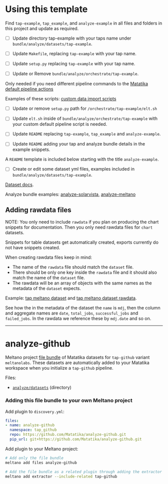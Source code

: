 # Using this template

Find `tap-example`, `tap_example`, and `analyze-example` in all files and folders in this project and update as required.

- [ ] Update directory tap-example with your taps name under `bundle/analyze/datasets/tap-example`.
- [ ] Update `Makefile`, replacing `tap-example` with your tap name.
- [ ] Update `setup.py` replacing `tap-example` with your tap name.



- [ ] Update or Remove `bundle/analyze/orchestrate/tap-example`. 

Only needed if you need different pipeline commands to the [Matatika default pipeline actions](https://github.com/Matatika/matatika-examples/blob/master/example_data_import_scripts/default-actions.sh)

Examples of these scripts: [custom data import scripts](https://github.com/Matatika/matatika-examples/blob/master/example_data_import_scripts/default-actions.sh)

- [ ] Update or remove `setup.py` path for `/orchestrate/tap-example/elt.sh`
- [ ] Update `elt.sh` inside of `bundle/analyze/orchestrate/tap-example` with your custom default pipeline script is needed.



- [ ] Update `README` replacing `tap-example`, `tap_example` and `analyze-example`.
- [ ] Update `README` adding your tap and analyze bundle details in the example snippets.



A `README` template is included below starting with the title `analyze-example`.



- [ ] Create or edit some dataset yml files, examples included in `bundle/analyze/datasets/tap-example`.

[Dataset docs](https://www.matatika.com/docs/data/data-visualisation/dataset-yaml).

Analyze bundle examples: [analyze-solarvista](https://github.com/Matatika/analyze-solarvista), [analyze-meltano](https://github.com/Matatika/analyze-meltano)

## Adding rawdata files

NOTE: You only need to include `rawdata` if you plan on producing the chart snippets for documentation. Then you only need rawdata files for `chart` datasets. 

Snippets for table datasets get automatically created, exports currently do not have snippets created.

When creating rawdata files keep in mind:
- The name of the `rawdata` file should match the `dataset` file.
- There should be only one key inside the `rawdata` file and it should also match the name of the `dataset` file.
- The rawdata will be an array of objects with the same names as the metadata of the `dataset` expects.

Example: [tap meltano dataset](https://github.com/Matatika/analyze-meltano/blob/master/bundle/analyze/datasets/tap-meltano/meltano-daily-jobs-stats-last-30-days.yml) and [tap meltano dataset rawdata](https://github.com/Matatika/analyze-meltano/blob/master/rawdata/meltano-daily-jobs-stats-last-30-days.yml).

See how the in the metadata of the dataset the `name` is `mdj`, then the column and aggregate names are `date`, `total_jobs`, `successful_jobs` and `failed_jobs`. In the rawdata we reference these by `mdj.date` and so on.

---

# analyze-github

Meltano project [file bundle](https://meltano.com/docs/command-line-interface.html#file-bundle) of Matatika datasets for `tap-github` variant `meltanolabs`. These datasets are automatically added to your Matatika workspace when you initialize a `tap-github` pipeline.

Files:
- [`analyze/datasets`](./bundle/analyze/datasets) (directory)

### Adding this file bundle to your own Meltano project

Add plugin to `discovery.yml`:
```yaml
files:
- name: analyze-github
  namespace: tap_github
  repo: https://github.com/Matatika/analyze-github.git
  pip_url: git+https://github.com/Matatika/analyze-github.git
```

Add plugin to your Meltano project:
```bash
# Add only the file bundle
meltano add files analyze-github

# Add the file bundle as a related plugin through adding the extractor
meltano add extractor --include-related tap-github
```
